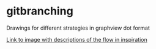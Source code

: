# gitbranching
Drawings for different strategies in graphview dot format

[Link to image with descriptions of the flow in inspiration](https://i.stack.imgur.com/BE5VR.png)